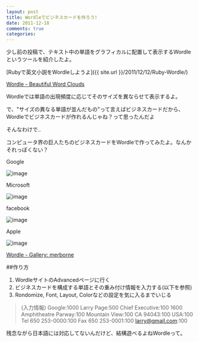 ```yaml
---
layout: post
title: Wordleでビジネスカードを作ろう!
date: 2011-12-18
comments: true
categories:
---
```


少し前の投稿で、テキスト中の単語をグラフィカルに配置して表示するWordleというツールを紹介したよ。

[Rubyで英文小説をWordleしようよ]({{ site.url }}/2011/12/12/Ruby-Wordle/)

[Wordle - Beautiful Word Clouds](http://www.wordle.net/)

Wordleでは単語の出現頻度に応じてそのサイズを異ならせて表示するよ。

で、"サイズの異なる単語が並んだもの"って言えばビジネスカードだから、Wordleでビジネスカードが作れるんじゃね？って思ったんだよ

そんなわけで..

コンピュータ界の巨人たちのビジネスカードをWordleで作ってみたよ。なんかそれっぽくない？

Google

![image](http://img.f.hatena.ne.jp/images/fotolife/k/keyesberry/20111218/20111218145910.png)

Microsoft

![image](http://img.f.hatena.ne.jp/images/fotolife/k/keyesberry/20111218/20111218145911.png)

facebook

![image](http://img.f.hatena.ne.jp/images/fotolife/k/keyesberry/20111218/20111218145913.png)

Apple

![image](http://img.f.hatena.ne.jp/images/fotolife/k/keyesberry/20111218/20111218145912.png)


[Wordle - Gallery: merborne](http://www.wordle.net/gallery?username=merborne)

##作り方

1. WordleサイトのAdvancedページに行く
1. ビジネスカードを構成する単語とその重み付け情報を入力する(以下を参照)
1. Rondomize, Font, Layout, Colorなどの設定を気に入るまでいじる
 
> (入力情報)
> Google:1000
> Larry Page:500
> Chief Executive:100
> 1600 Amphitheatre Parway:100
> Mountain View:100
> CA 94043:100
> USA:100
> Tel 650 253-0000:100
> Fax 650 253-0001:100
> larry@gmail.com:100

残念ながら日本語には対応してないんだけど、結構遊べるよねWordleって。

